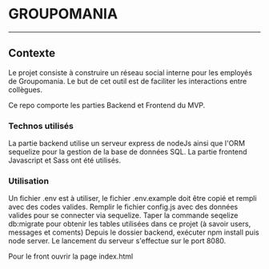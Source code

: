 # GROUPOMANIA
***
## Contexte

Le projet consiste à construire un réseau social interne pour les employés de Groupomania. Le but de cet outil est de faciliter les interactions entre collègues. 

Ce repo comporte les parties Backend et Frontend du MVP.

### Technos utilisés

La partie backend utilise un serveur express de nodeJs ainsi que l'ORM sequelize pour la gestion de la base de données SQL.
La partie frontend Javascript et Sass ont été utilisés. 

### Utilisation

Un fichier .env est à utiliser, le fichier .env.example doit être copié et rempli avec des codes valides.
Remplir le fichier config.js avec des données valides pour se connecter via sequelize.
Taper la commande seqelize db:migrate pour obtenir les tables utilisées dans ce projet (à savoir users, messages et coments)
Depuis le dossier backend, exécuter npm install puis node server.
Le lancement du serveur s'effectue sur le port 8080.

Pour le front ouvrir la page index.html